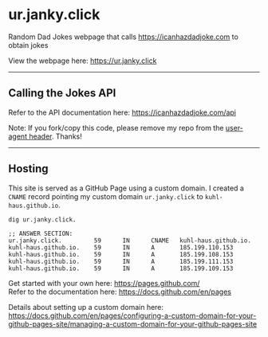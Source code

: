 # ur.janky.click
Random Dad Jokes webpage that calls https://icanhazdadjoke.com to obtain jokes

View the webpage here: https://ur.janky.click

---

## Calling the Jokes API

Refer to the API documentation here: https://icanhazdadjoke.com/api

Note: If you fork/copy this code, please remove my repo from the [user-agent header](https://github.com/kuhl-haus/ur.janky.click/blob/mainline/index.html#L25-L29).  Thanks!

---

## Hosting

This site is served as a GitHub Page using a custom domain.  I created a `CNAME` record pointing my custom domain `ur.janky.click` to `kuhl-haus.github.io`.


```
dig ur.janky.click.
```
```
;; ANSWER SECTION:
ur.janky.click.         59      IN      CNAME   kuhl-haus.github.io.
kuhl-haus.github.io.    59      IN      A       185.199.110.153
kuhl-haus.github.io.    59      IN      A       185.199.108.153
kuhl-haus.github.io.    59      IN      A       185.199.111.153
kuhl-haus.github.io.    59      IN      A       185.199.109.153
```

Get started with your own here: https://pages.github.com/  
Refer to the documentation here: https://docs.github.com/en/pages

Details about setting up a custom domain here: https://docs.github.com/en/pages/configuring-a-custom-domain-for-your-github-pages-site/managing-a-custom-domain-for-your-github-pages-site

